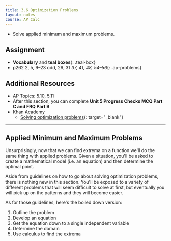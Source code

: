 ```yaml
---
title: 3.6 Optimization Problems
layout: notes
course: AP Calc
---
```


- Solve applied minimum and maximum problems.

## Assignment

- **Vocabulary** and **teal boxes**{: .teal-box}
- p262 2, 5, 9–23 odd, 29, 31 *37, 41, 48, 54–56*{: .ap-problems}

## Additional Resources

- AP Topics: 5.10, 5.11
- After this section, you can complete **Unit 5 Progress Checks MCQ Part C and FRQ Part B**
- Khan Academy
  - [Solving optimization problems](https://www.khanacademy.org/math/ap-calculus-ab/ab-diff-analytical-applications-new/ab-5-11/v/minimizing-sum-of-squares){: target="_blank"}

---

## Applied Minimum and Maximum Problems

Unsurprisingly, now that we can find extrema on a function we'll do the same thing with applied problems. Given a situation, you'll be asked to create a mathematical model (i.e. an equation) and then determine the optimal point.

Aside from guidelines on how to go about solving optimization problems, there is nothing new in this section. You'll be exposed to a variety of different problems that will seem difficult to solve at first, but eventually you will pick up on the patterns and they will become easier.

As for those guidelines, here's the boiled down version:

1. Outline the problem
2. Develop an equation
3. Get the equation down to a single independent variable
4. Determine the domain
5. Use calculus to find the extrema
